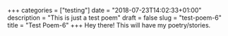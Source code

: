 +++
categories = ["testing"]
date = "2018-07-23T14:02:33+01:00"
description = "This is just a test poem"
draft = false
slug = "test-poem-6"
title = "Test Poem-6"
+++
Hey there! This will have my poetry/stories.